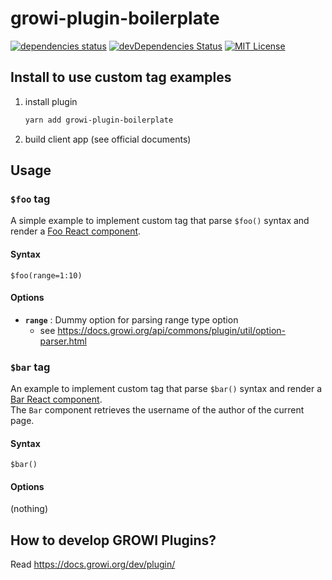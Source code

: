 # growi-plugin-boilerplate

[![dependencies status](https://david-dm.org/weseek/growi-plugin-boilerplate.svg)](https://david-dm.org/weseek/growi-plugin-boilerplate)
[![devDependencies Status](https://david-dm.org/weseek/growi-plugin-boilerplate/dev-status.svg)](https://david-dm.org/weseek/growi-plugin-boilerplate?type=dev)
[![MIT License](http://img.shields.io/badge/license-MIT-blue.svg?style=flat)](LICENSE)

Install to use custom tag examples
------------------------------

1. install plugin

    ```bash
    yarn add growi-plugin-boilerplate
    ```

1. build client app (see official documents)


Usage
------

### `$foo` tag

A simple example to implement custom tag that parse `$foo()` syntax and render a [Foo React component](https://github.com/weseek/growi-plugin-boilerplate/blob/master/src/client/js/components/Foo.jsx).

#### Syntax

```
$foo(range=1:10)
```

#### Options

- **`range`** : Dummy option for parsing range type option
    - see https://docs.growi.org/api/commons/plugin/util/option-parser.html


### `$bar` tag

An example to implement custom tag that parse `$bar()` syntax and render a [Bar React component](https://github.com/weseek/growi-plugin-boilerplate/blob/master/src/client/js/components/Bar.jsx).  
The `Bar` component retrieves the username of the author of the current page.

#### Syntax

```
$bar()
```

#### Options

(nothing)


How to develop GROWI Plugins?
--------------------------

Read https://docs.growi.org/dev/plugin/